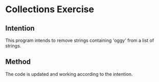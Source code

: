 # Collections Exercise

## Intention

This program intends to remove strings containing 'oggy' from a list of strings.

## Method

The code is updated and working according to the intention.
